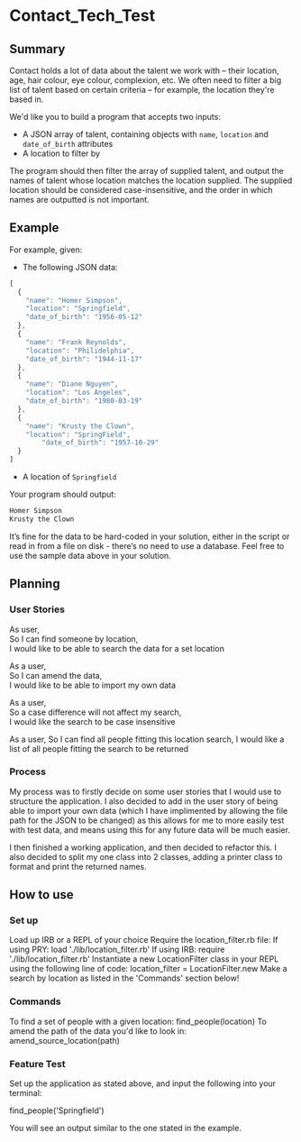 # Contact_Tech_Test

## Summary

Contact holds a lot of data about the talent we work with – their location, age, hair colour, eye colour, complexion, etc. We often need to filter a big list of talent based on certain criteria – for example, the location they're based in.

We'd like you to build a program that accepts two inputs:

- A JSON array of talent, containing objects with `name`, `location` and `date_of_birth` attributes
- A location to filter by

The program should then filter the array of supplied talent, and output the names of talent whose location matches the location supplied. The supplied location should be considered case-insensitive, and the order in which names are outputted is not important.

## Example

For example, given:

- The following JSON data:

```jsx  
[  
  {  
    "name": "Homer Simpson",  
    "location": "Springfield",  
    "date_of_birth": "1956-05-12"  
  },  
  {  
    "name": "Frank Reynolds",  
    "location": "Philidelphia",  
    "date_of_birth": "1944-11-17"  
  },  
  {  
    "name": "Diane Nguyen",  
    "location": "Los Angeles",  
    "date_of_birth": "1980-03-19"  
  },  
  {  
    "name": "Krusty the Clown",  
    "location": "SpringField",  
		"date_of_birth": "1957-10-29"  
  }  
]  
```

- A location of `Springfield`

Your program should output:

```jsx  
Homer Simpson  
Krusty the Clown  
```  

It’s fine for the data to be hard-coded in your solution, either in the script or read in from a file on disk - there’s no need to use a database. Feel free to use the sample data above in your solution.

## Planning
### User Stories

As user,  
So I can find someone by location,  
I would like to be able to search the data for a set location

As a user,  
So I can amend the data,  
I would like to be able to import my own data 

As a user,  
So a case difference will not affect my search,  
I would like the search to be case insensitive

As a user,
So I can find all people fitting this location search,
I would like a list of all people fitting the search to be returned

### Process

My process was to firstly decide on some user stories that I would use to structure the application. I also decided to add in the user story of being able to import your own data (which I have implimented by allowing the file path for the JSON to be changed) as this allows for me to more easily test with test data, and means using this for any future data will be much easier.

I then finished a working application, and then decided to refactor this. I also decided to split my one class into 2 classes, adding a printer class to format and print the returned names.

## How to use
### Set up
Load up IRB or a REPL of your choice Require the location_filter.rb file: If using PRY: load './lib/location_filter.rb' If using IRB: require './lib/location_filter.rb'
Instantiate a new LocationFilter class in your REPL using the following line of code: location_filter = LocationFilter.new
Make a search by location as listed in the 'Commands' section below!

### Commands
To find a set of people with a given location: find_people(location)
To amend the path of the data you'd like to look in: amend_source_location(path)

### Feature Test
Set up the application as stated above, and input the following into your terminal:

find_people('Springfield')

You will see an output similar to the one stated in the example.